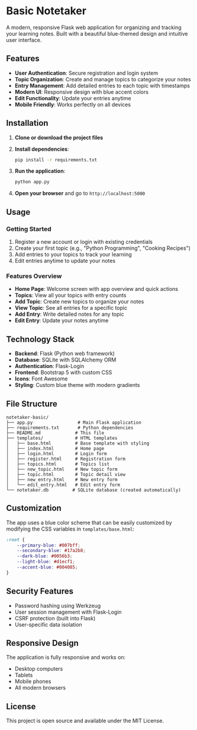 # Basic Notetaker

A modern, responsive Flask web application for organizing and tracking your learning notes. Built with a beautiful blue-themed design and intuitive user interface.

## Features

- **User Authentication**: Secure registration and login system
- **Topic Organization**: Create and manage topics to categorize your notes
- **Entry Management**: Add detailed entries to each topic with timestamps
- **Modern UI**: Responsive design with blue accent colors
- **Edit Functionality**: Update your entries anytime
- **Mobile Friendly**: Works perfectly on all devices

## Installation

1. **Clone or download the project files**

2. **Install dependencies**:
   ```bash
   pip install -r requirements.txt
   ```

3. **Run the application**:
   ```bash
   python app.py
   ```

4. **Open your browser** and go to `http://localhost:5000`

## Usage

### Getting Started
1. Register a new account or login with existing credentials
2. Create your first topic (e.g., "Python Programming", "Cooking Recipes")
3. Add entries to your topics to track your learning
4. Edit entries anytime to update your notes

### Features Overview
- **Home Page**: Welcome screen with app overview and quick actions
- **Topics**: View all your topics with entry counts
- **Add Topic**: Create new topics to organize your notes
- **View Topic**: See all entries for a specific topic
- **Add Entry**: Write detailed notes for any topic
- **Edit Entry**: Update your notes anytime

## Technology Stack

- **Backend**: Flask (Python web framework)
- **Database**: SQLite with SQLAlchemy ORM
- **Authentication**: Flask-Login
- **Frontend**: Bootstrap 5 with custom CSS
- **Icons**: Font Awesome
- **Styling**: Custom blue theme with modern gradients

## File Structure

```
notetaker-basic/
├── app.py                 # Main Flask application
├── requirements.txt       # Python dependencies
├── README.md             # This file
├── templates/            # HTML templates
│   ├── base.html         # Base template with styling
│   ├── index.html        # Home page
│   ├── login.html        # Login form
│   ├── register.html     # Registration form
│   ├── topics.html       # Topics list
│   ├── new_topic.html    # New topic form
│   ├── topic.html        # Topic detail view
│   ├── new_entry.html    # New entry form
│   └── edit_entry.html   # Edit entry form
└── notetaker.db         # SQLite database (created automatically)
```

## Customization

The app uses a blue color scheme that can be easily customized by modifying the CSS variables in `templates/base.html`:

```css
:root {
    --primary-blue: #007bff;
    --secondary-blue: #17a2b8;
    --dark-blue: #0056b3;
    --light-blue: #d1ecf1;
    --accent-blue: #004085;
}
```

## Security Features

- Password hashing using Werkzeug
- User session management with Flask-Login
- CSRF protection (built into Flask)
- User-specific data isolation

## Responsive Design

The application is fully responsive and works on:
- Desktop computers
- Tablets
- Mobile phones
- All modern browsers

## License

This project is open source and available under the MIT License. 
